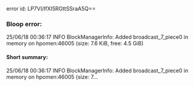 error id: LP7VI/IfXI5RGttSSraA5Q==
### Bloop error:

25/06/18 00:36:17 INFO BlockManagerInfo: Added broadcast_7_piece0 in memory on hpomen:46005 (size: 7.6 KiB, free: 4.5 GiB)
#### Short summary: 

25/06/18 00:36:17 INFO BlockManagerInfo: Added broadcast_7_piece0 in memory on hpomen:46005 (size: 7...